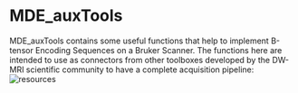 # MDE_auxTools

MDE_auxTools contains some useful functions that help to implement B-tensor Encoding Sequences on a Bruker Scanner. The functions here are intended to use as connectors from other toolboxes developed by the DW-MRI scientific community to have a complete acquisition pipeline:
![resources](https://docs.google.com/drawings/d/e/2PACX-1vSElx1dUpIEyZj7Qmah8D8nCggIHCiVN6n1rGYA-g6wKyGCstxI22sfRcmqYiMsSHgVOmRbNBAp5AK_/pub?w=734&h=440)
